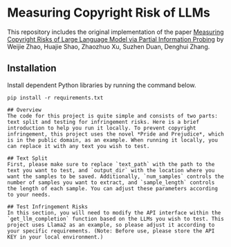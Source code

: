 # Measuring Copyright Risk of LLMs
This repository includes the original implementation of the paper [Measuring Copyright Risks of Large Language Model via Partial Information Probing](https://arxiv.org/abs/2409.13831) by Weijie Zhao, Huajie Shao, Zhaozhuo Xu, Suzhen Duan, Denghui Zhang.

## Installation
Install dependent Python libraries by running the command below.
```
pip install -r requirements.txt

## Overview
The code for this project is quite simple and consists of two parts: text split and testing for infringement risks. Here is a brief introduction to help you run it locally. To prevent copyright infringement, this project uses the novel *Pride and Prejudice*, which is in the public domain, as an example. When running it locally, you can replace it with any text you wish to test.

## Text Split
First, please make sure to replace `text_path` with the path to the text you want to test, and `output_dir` with the location where you want the samples to be saved. Additionally, `num_samples` controls the number of samples you want to extract, and `sample_length` controls the length of each sample. You can adjust these parameters according to your needs.

## Test Infringement Risks
In this section, you will need to modify the API interface within the `get_llm_completion` function based on the LLMs you wish to test. This project uses Llama2 as an example, so please adjust it according to your specific requirements. (Note: Before use, please store the API KEY in your local environment.)
